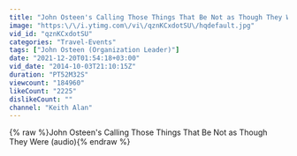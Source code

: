 ```yaml
---
title: "John Osteen's Calling Those Things That Be Not as Though They Were (audio)"
image: "https:\/\/i.ytimg.com\/vi\/qznKCxdotSU\/hqdefault.jpg"
vid_id: "qznKCxdotSU"
categories: "Travel-Events"
tags: ["John Osteen (Organization Leader)"]
date: "2021-12-20T01:54:18+03:00"
vid_date: "2014-10-03T21:10:15Z"
duration: "PT52M32S"
viewcount: "184960"
likeCount: "2225"
dislikeCount: ""
channel: "Keith Alan"
---
```

{% raw %}John Osteen's Calling Those Things That Be Not as Though They Were (audio){% endraw %}

